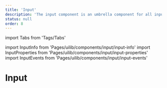 ```yaml
---
title: 'Input'
description: 'The input component is an umbrella component for all inputs which share the same style as the classic text input field.'
status: null
order: 8
---
```


import Tabs from 'Tags/Tabs'

import InputInfo from 'Pages/uilib/components/input/input-info'
import InputProperties from 'Pages/uilib/components/input/input-properties'
import InputEvents from 'Pages/uilib/components/input/input-events'

# Input

<Tabs>
  <Tabs.Content>
    <InputInfo />
  </Tabs.Content>
  <Tabs.Content>
    <InputProperties />
  </Tabs.Content>
  <Tabs.Content>
    <InputEvents  />
  </Tabs.Content>
</Tabs>
